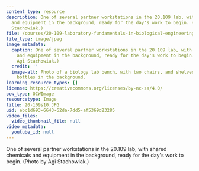 ```yaml
---
content_type: resource
description: One of several partner workstations in the 20.109 lab, with shared chemicals
  and equipment in the background, ready for the day's work to begin. (Photo by Agi
  Stachowiak.)
file: /courses/20-109-laboratory-fundamentals-in-biological-engineering-spring-2010/ebc1d693664362da7dd5af5369d23285_20-109s10.JPG
file_type: image/jpeg
image_metadata:
  caption: One of several partner workstations in the 20.109 lab, with shared chemicals
    and equipment in the background, ready for the day's work to begin. (Photo by
    Agi Stachowiak.)
  credit: ''
  image-alt: Photo of a biology lab bench, with two chairs, and shelves of chemical
    bottles in the background.
learning_resource_types: []
license: https://creativecommons.org/licenses/by-nc-sa/4.0/
ocw_type: OCWImage
resourcetype: Image
title: 20-109s10.JPG
uid: ebc1d693-6643-62da-7dd5-af5369d23285
video_files:
  video_thumbnail_file: null
video_metadata:
  youtube_id: null
---
```

One of several partner workstations in the 20.109 lab, with shared chemicals and equipment in the background, ready for the day's work to begin. (Photo by Agi Stachowiak.)